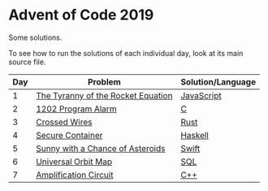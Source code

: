 # Advent of Code 2019

Some solutions.

To see how to run the solutions of each individual day, look at its main source file.


| Day | Problem                                                                   | Solution/Language |
|-----|---------------------------------------------------------------------------|-------------------|
| 1   | [The Tyranny of the Rocket Equation](https://adventofcode.com/2019/day/1) | [JavaScript](1)   |
| 2   | [1202 Program Alarm](https://adventofcode.com/2019/day/2)                 | [C](2)            |
| 3   | [Crossed Wires](https://adventofcode.com/2019/day/3)                      | [Rust](3)         |
| 4   | [Secure Container](https://adventofcode.com/2019/day/4)                   | [Haskell](4)      |
| 5   | [Sunny with a Chance of Asteroids](https://adventofcode.com/2019/day/5)   | [Swift](5)        |
| 6   | [Universal Orbit Map](https://adventofcode.com/2019/day/6)                | [SQL](6)          |
| 7   | [Amplification Circuit](https://adventofcode.com/2019/day/7)              | [C++](7)          |
